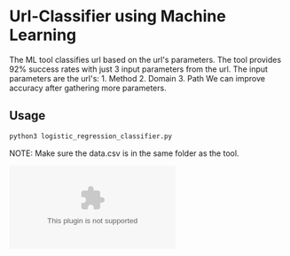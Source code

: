 # Url-Classifier using Machine Learning
The ML tool classifies url based on the url's parameters.
The tool provides 92% success rates with just 3 input parameters from the url.
The input parameters are the url's:
    1. Method 
    2. Domain
    3. Path
We can improve accuracy after gathering more parameters.

## Usage
```bash
python3 logistic_regression_classifier.py
```

NOTE: Make sure the data.csv is in the same folder as the tool.


![alt text](https://screenshots.firefox.com/pyTFKtsUrCMk19Sr/colab.research.google.com)